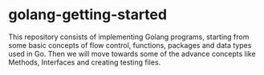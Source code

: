 # golang-getting-started

This repository consists of implementing Golang programs, starting from some basic concepts of flow control, functions, packages and data types used in Go.
Then we will move towards some of the advance concepts like Methods, Interfaces and creating testing files.
